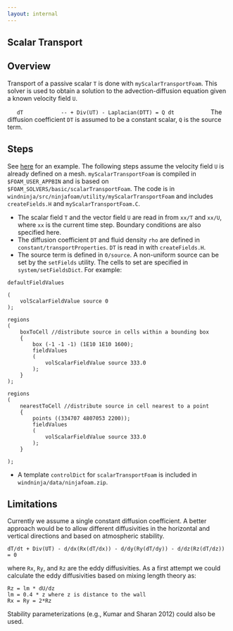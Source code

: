 ```yaml
---
layout: internal
---
```


## Scalar Transport

## Overview
Transport of a passive scalar `T` is done with `myScalarTransportFoam`. This solver is used to obtain a solution to the advection-diffusion equation given a known velocity field `U`.

`    dT           
    -- + Div(UT) - Laplacian(DTT) = Q
    dt           
`
The diffusion coefficient `DT` is assumed to be a constant scalar, `Q` is the source term.

## Steps
See [here](http://web.student.chalmers.se/groups/ofw5/Advanced_Training/SwirlTestWithGit.pdf) for an example. The following steps assume the velocity field `U` is already defined on a mesh. `myScalarTransportFoam` is compiled in `$FOAM_USER_APPBIN` and is based on `$FOAM_SOLVERS/basic/scalarTransportFoam`. The code is in `windninja/src/ninjafoam/utility/myScalarTransportFoam` and includes `createFields.H` and `myScalarTransportFoam.C`.

* The scalar field `T` and the vector field `U` are read in from `xx/T` and `xx/U`, where `xx` is the current time step. Boundary conditions are also specified here.
* The diffusion coefficient `DT` and fluid density `rho` are defined in `constant/transportProperties`. `DT` is read in with `createFields.H`.
* The source term is defined in `0/source`. A non-uniform source can be set by the `setFields` utility. The cells to set are specified in `system/setFieldsDict`. For example:


```
defaultFieldValues

(
    volScalarFieldValue source 0
);

regions
(
    boxToCell //distribute source in cells within a bounding box
    {
        box (-1 -1 -1) (1E10 1E10 1600);        
        fieldValues
        (
            volScalarFieldValue source 333.0
        );
    }
);

regions
(
    nearestToCell //distribute source in cell nearest to a point
    {
        points ((334707 4807053 2200));             
        fieldValues
        (         
            volScalarFieldValue source 333.0
        );
    }

);
```


* A template `controlDict` for `scalarTransportFoam` is included in `windninja/data/ninjafoam.zip`.

## Limitations
Currently we assume a single constant diffusion coefficient. A better approach would be to allow different diffusivities in the horizontal and vertical directions and based on atmospheric stability.

    dT/dt + Div(UT) - d/dx(Rx(dT/dx)) - d/dy(Ry(dT/dy)) - d/dz(Rz(dT/dz)) = 0

where `Rx`, `Ry`, and `Rz` are the eddy diffusivities. As a first attempt we could calculate the eddy diffusivities based on mixing length theory as:

    Rz = lm * dU/dz
    lm = 0.4 * z where z is distance to the wall
    Rx = Ry = 2*Rz

Stability parameterizations (e.g., Kumar and Sharan 2012) could also be used.
